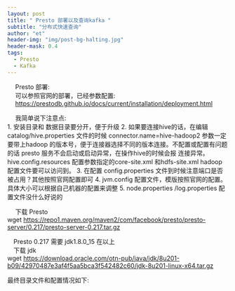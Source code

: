 ```yaml
---
layout: post
title: " Presto 部署以及查询kafka "
subtitle: "分布式快速查询"
author: "et"
header-img: "img/post-bg-halting.jpg"
header-mask: 0.4
tags:
  - Presto
  - Kafka
---
```




&emsp; Presto  部署:   
&emsp; 可以参照官网的部署，已经参数配置:   
&emsp;  https://prestodb.github.io/docs/current/installation/deployment.html

&emsp; 我简单说下注意点:   
    1.  安装目录和 数据目录要分开，便于升级
    2.  如果要连接hive的话，在编辑 catalog/hive.properties  文件的时候 connector.name=hive-hadoop2 参数一定要带上hadoop 的版本号，便于连接器选择不同的版本连接。不配置或配置有问题的话 presto 服务不会启动或启动异常，在操作hive的时候会报 连接异常。 hive.config.resources  配置参数指定的core-site.xml 和hdfs-site.xml hadoop 配置文件要可以访问到。
    3.  在配置 config.properties 文件到时候注意端口是否被占用？其他按照官网配置即可
    4.  jvm.config 配置文件，模版按照官网的配置。具体大小可以根据自己机器的配置来调整
    5.  node.properties /log.properties  配置文件没什么好说的
    
 

&emsp; 下载 Presto   
wget https://repo1.maven.org/maven2/com/facebook/presto/presto-server/0.217/presto-server-0.217.tar.gz

&emsp;Presto 0.217 需要 jdk1.8.0_15 在以上   
&emsp;下载 jdk   
wget https://download.oracle.com/otn-pub/java/jdk/8u201-b09/42970487e3af4f5aa5bca3f542482c60/jdk-8u201-linux-x64.tar.gz

最终目录文件和配置情况如下:
